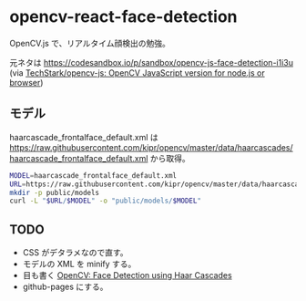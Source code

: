 # opencv-react-face-detection

OpenCV.js で、リアルタイム顔検出の勉強。

元ネタは
<https://codesandbox.io/p/sandbox/opencv-js-face-detection-i1i3u>
(via [TechStark/opencv-js: OpenCV JavaScript version for node.js or browser](https://github.com/TechStark/opencv-js))

## モデル

haarcascade_frontalface_default.xml は
<https://raw.githubusercontent.com/kipr/opencv/master/data/haarcascades/haarcascade_frontalface_default.xml>
から取得。

```sh
MODEL=haarcascade_frontalface_default.xml
URL=https://raw.githubusercontent.com/kipr/opencv/master/data/haarcascades
mkdir -p public/models
curl -L "$URL/$MODEL" -o "public/models/$MODEL"
```

## TODO

- CSS がデタラメなので直す。
- モデルの XML を minify する。
- 目も書く [OpenCV: Face Detection using Haar Cascades](https://docs.opencv.org/4.x/d2/d99/tutorial_js_face_detection.html)
- github-pages にする。
